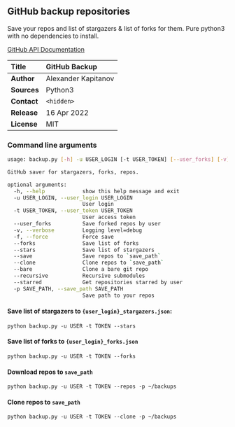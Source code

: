 ## GitHub backup repositories
Save your repos and list of stargazers & list of forks for them. Pure python3 with no dependencies to install.

[GitHub API Documentation](https://docs.github.com/en/rest)

| **Title**   | GitHub Backup       |
|:------------|:--------------------|
| **Author**  | Alexander Kapitanov |
| **Sources** | Python3             |
| **Contact** | `<hidden>`          |
| **Release** | 16 Apr 2022         |
| **License** | MIT                 |

### Command line arguments
```bash
usage: backup.py [-h] -u USER_LOGIN [-t USER_TOKEN] [--user_forks] [-v] [-f] [--forks] [--stars] [--save | --clone] [--bare] [--recursive] [--starred] [-p SAVE_PATH]

GitHub saver for stargazers, forks, repos.

optional arguments:
  -h, --help            show this help message and exit
  -u USER_LOGIN, --user_login USER_LOGIN
                        User login
  -t USER_TOKEN, --user_token USER_TOKEN
                        User access token
  --user_forks          Save forked repos by user
  -v, --verbose         Logging level=debug
  -f, --force           Force save
  --forks               Save list of forks
  --stars               Save list of stargazers
  --save                Save repos to `save_path`
  --clone               Clone repos to `save_path`
  --bare                Clone a bare git repo
  --recursive           Recursive submodules
  --starred             Get repositories starred by user
  -p SAVE_PATH, --save_path SAVE_PATH
                        Save path to your repos
```

#### Save list of stargazers to `{user_login}_stargazers.json`: 
`python backup.py -u USER -t TOKEN --stars`

#### Save list of forks to `{user_login}_forks.json`
`python backup.py -u USER -t TOKEN --forks `

#### Download repos to `save_path`
`python backup.py -u USER -t TOKEN --repos -p ~/backups`

#### Clone repos to `save_path`
`python backup.py -u USER -t TOKEN --clone -p ~/backups`
